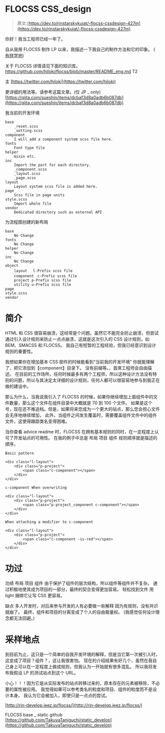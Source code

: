 # FLOCSS CSS_design

> 原文:[https://dev.to/rinstarskykujat/-flocss-cssdesign-427m](https://dev.to/rinstarskykujat/-flocss-cssdesign-427m)

你好！我当工程师已经一年了。

自从我用 FLOCSS 制作 LP 以来，我描述一下我自己的制作方法和它的印象。
( [有样学地](http://rin-develop.jeez.jp/flocss/))

关于 FLOCSS
详情请见下面的知识库。https://github.com/hiloki/flocss/blob/master/README_eng.md
T2

主
[https://twitter.com/hiloki](https://twitter.com/hiloki)

更详细的用法等。请参考这篇文章。(仅 JP _ only)
[https://qiita.com/sueshin/items/dcbaf3d8a0adb6b087db](https://qiita.com/sueshin/items/dcbaf3d8a0adb6b087db)

我当前的开发环境

```
base
    _reset.scss
    _setting.scss
component
    I will add a component system scss file here.
fonts
    Font type file
helper
    mixin etc.
inc
    Import the part for each directory.
    _component.scss
    _layout.scss
    _page.scss
layout
    Layout system scss file is added here.
page
    Scss file in page units
style.scss
    Import whole file
vendor
    Dedicated directory such as external API 
```

为流程图创建的新布局

```
base
    No Change
fonts
    No Change
helper
    No Change
inc
    No Change
object
    layout　 l-Prefix scss file
    component　c-Prefix scss file
    project p-Prefix scss file
    utility u-Prefix scss file
page
style.scss
vendor 
```

# [](#introduction)简介

HTML 和 CSS 很容易崩溃，这经常是个问题。虽然它不能完全防止崩溃，但尝试通过引入设计规则来防止一点点崩溃，这就是这次引入的 CSS 设计规则，如 BEM、SMACSS 和 FLOCSS。
我自己有短暂的工程经验，但我已经意识到设计规则的重要性。

我想如果你在增加基本 CSS 部件的时候能看到“当前我的开发环境”
你就能理解了，把它添加到【component】目录下。
没有前缀等。，首席工程师会自由描述。
在目前的工作场所，任何时候最多有两个工程师，所以这种设计方法没有特别的问题，所以与其决定太详细的设计规则，任何人都可以很容易地参与到我正在做的建设中。

那么为什么，当我说我引入了 FLOCSS 的时候，如果你继续增加上面组件中的文件数量，那么这个文件在组件目录中大概就是 70 到 100 个文件。
如果是这个号，现在还不难追档。但是，如果将来您成为一个更大的站点，那么您会担心文件会无序地继续增加，
此外，当组件之间发生覆盖时，需要覆盖组件文件中的组件文件，这使得跟踪类名变得困难。

当你查看 advice readme 时，FLOCSS 在拥有基本规则的同时，在一定程度上认可了开发站点的可用性。
在我的例子中总是
布局
项目
组件
规则顺序就是描述的顺序。

```
Basic pattern

<div class="l-layout">
    <div class="p-project">
        <span class="c-component"></span>
    </div>
</div>

c-component When overwriting

<div class="l-layout">
    <div class="p-project">
        <span class="p-project_component c-component"></span>
    </div>
</div>

When attaching a modifier to c-component

<div class="l-layout">
    <div class="p-project">
        <span class="c-component -is-red"></span>
    </div>
</div> 
```

# [](#merit-and-demerit)功过

功绩
布局
项目
组件
由于保护了组件的层次结构，所以组件等组件并不复杂。
通过积极地使其成为项目的一部分，最终的契合变得更加容易。
轻松找到文件
用 light 捆绑它让写 CSS 更容易。

缺点
多人开发时，对后来参与开发的人有必要做一些解释
因为有规则，没有共识就崩了。
最终，组件和项目的分离变成了个人的自由裁量权。
(我感觉任何设计理念都无法回避。)

# [](#sample-site)采样地点

到目前为止，这只是一个简单的自我开发环境的解释，但是当它第一次被引入时，
这变成了项目？组件？，这让我很害怕。
现在的介绍结果有好几个，虽然在我自己身上可以在一定程度上做成规则，但我认为一开始就有很多混乱。
所以我将发布我假设 LP 的测试站点到这个 URL。

小心！！！因为它是从实际发布的站点转移过来的，原本存在的元素被移除，不必要的属性被应用。
我觉得如果可以参考类名的粒度和项目、组件的粒度而不是设计本身。
我认为它会被加入，即使只是一点点的尝试。

[http://rin-develop.jeez.jp/flocss/](http://rin-develop.jeez.jp/flocss/)

FLOCSS base _ static github
[https://github.com/TakuyaTaniguchi/static_develop](https://github.com/TakuyaTaniguchi/static_develop)